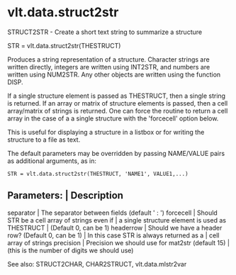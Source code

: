 # vlt.data.struct2str

  STRUCT2STR - Create a short text string to summarize a structure
 
   STR = vlt.data.struct2str(THESTRUCT)
 
   Produces a string representation of a structure.  Character strings
   are written directly, integers are written using INT2STR, and 
   numbers are written using NUM2STR.  Any other objects are written
   using the function DISP.
 
   If a single structure element is passed as THESTRUCT, then a
   single string is returned.  If an array or matrix of structure
   elements is passed, then a cell array/matrix of strings is returned.
   One can force the routine to return a cell array in the case of a 
   a single structure with the 'forcecell' option below.
 
   This is useful for displaying a structure in a listbox or for
   writing the structure to a file as text.
 
   The default parameters may be overridden by passing NAME/VALUE
   pairs as additional arguments, as in:
 
    STR = vlt.data.struct2str(THESTRUCT, 'NAME1', VALUE1,...)
 
   Parameters:             | Description
   ---------------------------------------------------------------
   separator               | The separator between fields (default ' : ')
   forcecell               | Should STR be a cell array of strings even if
                           |    a single structure element is used as THESTRUCT
                           |    (Default 0, can be 1)
   headerrow               | Should we have a header row? (Default 0, can be 1)
                           |    In this case STR is always returned as a 
                           |    cell array of strings
   precision               | Precision we should use for mat2str (default 15)
                           |    (this is the number of digits we should use)
                       
 
  See also: STRUCT2CHAR, CHAR2STRUCT, vlt.data.mlstr2var
